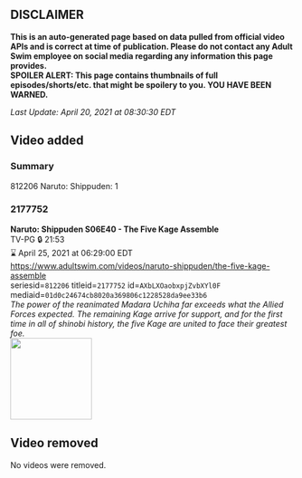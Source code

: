 ## DISCLAIMER
**This is an auto-generated page based on data pulled from official video APIs and is correct at time of publication. Please do not contact any Adult Swim employee on social media regarding any information this page provides.**  
**SPOILER ALERT: This page contains thumbnails of full episodes/shorts/etc. that might be spoilery to you. YOU HAVE BEEN WARNED.**  

_Last Update: April 20, 2021 at 08:30:30 EDT_
## Video added
### Summary
812206 Naruto: Shippuden: 1  
### 2177752
**Naruto: Shippuden S06E40 - The Five Kage Assemble**  
TV-PG 🔒 21:53  
⌛ April 25, 2021 at 06:29:00 EDT  
https://www.adultswim.com/videos/naruto-shippuden/the-five-kage-assemble  
seriesid=`812206` titleid=`2177752` id=`AXbLXOaobxpjZvbXYl0F` mediaid=`01d0c24674cb8020a369806c1228528da9ee33b6`  
_The power of the reanimated Madara Uchiha far exceeds what the Allied Forces expected. The remaining Kage arrive for support, and for the first time in all of shinobi history, the five Kage are united to face their greatest foe._  
<a href="https://media.cdn.adultswim.com/uploads/20210107/thumbnails/2_21171333226-NarutoShippuden_323_FiveKageAssemble.jpg"><img src="https://media.cdn.adultswim.com/uploads/20210107/thumbnails/2_21171333226-NarutoShippuden_323_FiveKageAssemble.jpg" height="144px" /></a>
## Video removed
No videos were removed.  
